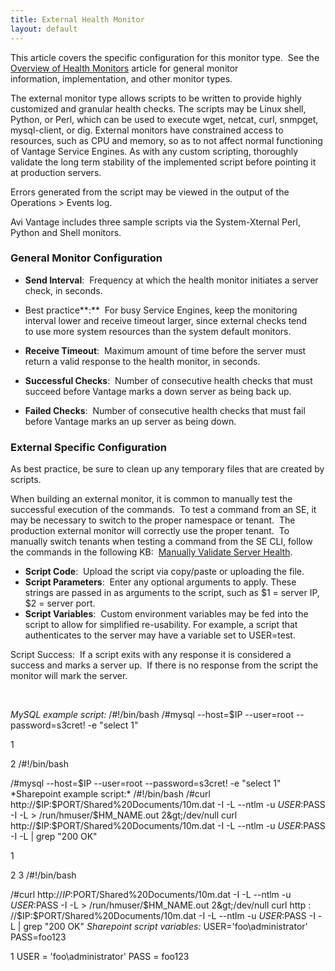 ```yaml
---
title: External Health Monitor
layout: default
---
```

This article covers the specific configuration for this monitor type.  See the <a href="/overview-of-health-monitors">Overview of Health Monitors</a> article for general monitor information, implementation, and other monitor types.

The external monitor type allows scripts to be written to provide highly customized and granular health checks. The scripts may be Linux shell, Python, or Perl, which can be used to execute wget, netcat, curl, snmpget, mysql-client, or dig. External monitors have constrained access to resources, such as CPU and memory, so as to not affect normal functioning of Vantage Service Engines. As with any custom scripting, thoroughly validate the long term stability of the implemented script before pointing it at production servers.

Errors generated from the script may be viewed in the output of the Operations > Events log.

Avi Vantage includes three sample scripts via the System-Xternal Perl, Python and Shell monitors.

### General Monitor Configuration

* **Send Interval**:  Frequency at which the health monitor initiates a server check, in seconds.

* Best practice**:**  For busy Service Engines, keep the monitoring interval lower and receive timeout larger, since external checks tend to use more system resources than the system default monitors.
* **Receive Timeout**:  Maximum amount of time before the server must return a valid response to the health monitor, in seconds.
* **Successful Checks**:  Number of consecutive health checks that must succeed before Vantage marks a down server as being back up.
* **Failed Checks**:  Number of consecutive health checks that must fail before Vantage marks an up server as being down.

### External Specific Configuration

As best practice, be sure to clean up any temporary files that are created by scripts.

When building an external monitor, it is common to manually test the successful execution of the commands.  To test a command from an SE, it may be necessary to switch to the proper namespace or tenant.  The production external monitor will correctly use the proper tenant.  To manually switch tenants when testing a command from the SE CLI, follow the commands in the following KB:  <a href="/manually-validate-server-health/">Manually Validate Server Health</a>.

* **Script Code**:  Upload the script via copy/paste or uploading the file.
* **Script Parameters**:  Enter any optional arguments to apply. These strings are passed in as arguments to the script, such as $1 = server IP, $2 = server port.
* **Script Variables**:  Custom environment variables may be fed into the script to allow for simplified re-usability. For example, a script that authenticates to the server may have a variable set to USER=test.

Script Success:  If a script exits with any response it is considered a success and marks a server up.  If there is no response from the script the monitor will mark the server.

 

*MySQL example script:*
/#!/bin/bash /#mysql --host=$IP --user=root --password=s3cret! -e "select 1"

1

2 /#!/bin/bash

/#mysql --host=$IP --user=root --password=s3cret! -e "select 1"
  *Sharepoint example script:*
/#!/bin/bash /#curl http://$IP:$PORT/Shared%20Documents/10m.dat -I -L --ntlm -u $USER:$PASS -I -L &gt; /run/hmuser/$HM_NAME.out 2&gt;/dev/null curl http://$IP:$PORT/Shared%20Documents/10m.dat -I -L --ntlm -u $USER:$PASS -I -L | grep "200 OK"

1

2
3 /#!/bin/bash

/#curl http://$IP:$PORT/Shared%20Documents/10m.dat -I -L --ntlm -u $USER:$PASS -I -L &gt; /run/hmuser/$HM_NAME.out 2&gt;/dev/null
curl http : //$IP:$PORT/Shared%20Documents/10m.dat -I -L --ntlm -u $USER:$PASS -I -L | grep "200 OK"
  *Sharepoint script variables:*
USER='foo\administrator' PASS=foo123

1 USER = 'foo\administrator'  PASS = foo123